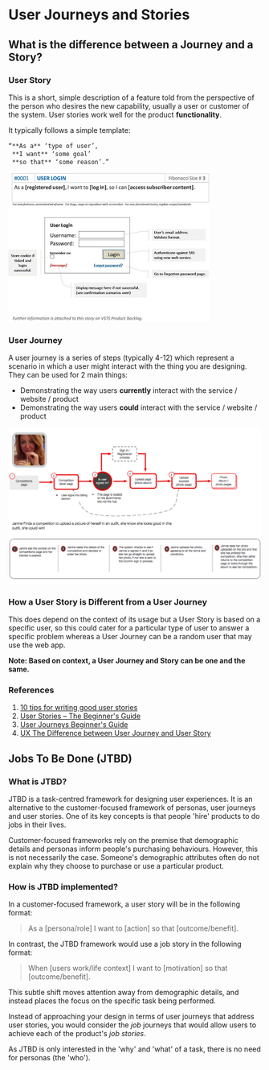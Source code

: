 # User Journeys and Stories

## What is the difference between a Journey and a Story?

### User Story

This is a short, simple description of a feature told from the perspective of the person who desires the new capability, usually a user or customer of the system.
User stories work well for the product **functionality**.

It typically follows a simple template:

```
“**As a** ‘type of user’,
 **I want** ‘some goal’
 **so that** ‘some reason’.”
```
![user_story](./images/user_story.jpg)

### User Journey

A user journey is a series of steps (typically 4-12) which represent a scenario in which a user might interact with the thing you are designing. They can be used for 2 main things:

* Demonstrating the way users **currently** interact with the service / website / product
* Demonstrating the way users **could** interact with the service / website / product

![user_journey](./images/user_journey.png)

### How a User Story is Different from a User Journey

This does depend on the context of its usage but a User Story is based on a specific user, so this could cater for a particular type of user to answer a specific problem whereas a User Journey can be a random user that may use the web app.

**Note: Based on context, a User Journey and Story can be one and the same.**

### References
1. [10 tips for writing good user stories](http://www.romanpichler.com/blog/10-tips-writing-good-user-stories/)
2.  [User Stories – The Beginner's Guide](http://theuxreview.co.uk/user-stories-the-beginners-guide/)
3. [User Journeys Beginner's Guide](http://theuxreview.co.uk/user-journeys-beginners-guide/)
4. [UX The Difference between User Journey and User Story](http://www.i3lance.co.uk/2015/02/the-difference-between-storyboard-and-user-journey-and-user-story/)

## Jobs To Be Done (JTBD)

### What is JTBD?

JTBD is a task-centred framework for designing user experiences. It is an alternative to the customer-focused framework of personas, user journeys and user stories. One of its key concepts is that people 'hire' products to do jobs in their lives.

Customer-focused frameworks rely on the premise that demographic details and personas inform people's purchasing behaviours. However, this is not necessarily the case. Someone's demographic attributes often do not explain why they choose to purchase or use a particular product.

### How is JTBD implemented?

In a customer-focused framework, a user story will be in the following format:

> As a [persona/role] I want to [action] so that [outcome/benefit].

In contrast, the JTBD framework would use a job story in the following format:

> When [users work/life context] I want to [motivation] so that [outcome/benefit].

This subtle shift moves attention away from demographic details, and instead places the focus on the specific task being performed.

Instead of approaching your design in terms of user journeys that address user stories, you would consider the _job_ journeys that would allow users to achieve each of the product's _job stories_.

As JTBD is only interested in the 'why' and 'what' of a task, there is no need for personas (the 'who').
